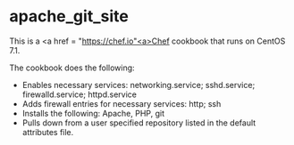 # apache_git_site

This is a <a href = "https://chef.io"<a>Chef</a> cookbook that runs on CentOS 7.1. 

The cookbook does the following:
<ul>
  <li>Enables necessary services: networking.service; sshd.service; firewalld.service; httpd.service</li>
  <li>Adds firewall entries for necessary services: http; ssh</li>
  <li>Installs the following: Apache, PHP, git</li>
  <li>Pulls down from a user specified repository listed in the default attributes file.</li>
</ul>
